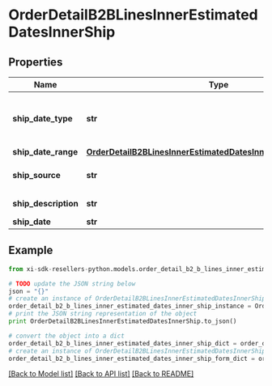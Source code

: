 # OrderDetailB2BLinesInnerEstimatedDatesInnerShip


## Properties

Name | Type | Description | Notes
------------ | ------------- | ------------- | -------------
**ship_date_type** | **str** | Date type. Example Single or multiple dates. | [optional] 
**ship_date_range** | [**OrderDetailB2BLinesInnerEstimatedDatesInnerShipShipDateRange**](OrderDetailB2BLinesInnerEstimatedDatesInnerShipShipDateRange.md) |  | [optional] 
**ship_source** | **str** | Source of the shipment. | [optional] 
**ship_description** | **str** | Shipment description. | [optional] 
**ship_date** | **str** | Ship date. | [optional] 

## Example

```python
from xi-sdk-resellers-python.models.order_detail_b2_b_lines_inner_estimated_dates_inner_ship import OrderDetailB2BLinesInnerEstimatedDatesInnerShip

# TODO update the JSON string below
json = "{}"
# create an instance of OrderDetailB2BLinesInnerEstimatedDatesInnerShip from a JSON string
order_detail_b2_b_lines_inner_estimated_dates_inner_ship_instance = OrderDetailB2BLinesInnerEstimatedDatesInnerShip.from_json(json)
# print the JSON string representation of the object
print OrderDetailB2BLinesInnerEstimatedDatesInnerShip.to_json()

# convert the object into a dict
order_detail_b2_b_lines_inner_estimated_dates_inner_ship_dict = order_detail_b2_b_lines_inner_estimated_dates_inner_ship_instance.to_dict()
# create an instance of OrderDetailB2BLinesInnerEstimatedDatesInnerShip from a dict
order_detail_b2_b_lines_inner_estimated_dates_inner_ship_form_dict = order_detail_b2_b_lines_inner_estimated_dates_inner_ship.from_dict(order_detail_b2_b_lines_inner_estimated_dates_inner_ship_dict)
```
[[Back to Model list]](../README.md#documentation-for-models) [[Back to API list]](../README.md#documentation-for-api-endpoints) [[Back to README]](../README.md)


